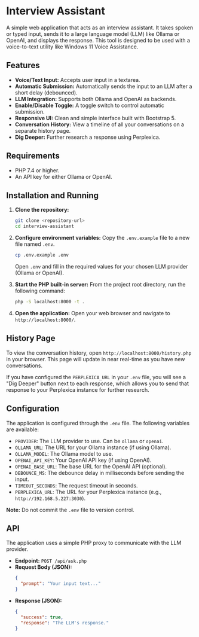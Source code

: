 # Interview Assistant

A simple web application that acts as an interview assistant. It takes spoken or typed input, sends it to a large language model (LLM) like Ollama or OpenAI, and displays the response. This tool is designed to be used with a voice-to-text utility like Windows 11 Voice Assistance.

## Features

*   **Voice/Text Input:** Accepts user input in a textarea.
*   **Automatic Submission:** Automatically sends the input to an LLM after a short delay (debounced).
*   **LLM Integration:** Supports both Ollama and OpenAI as backends.
*   **Enable/Disable Toggle:** A toggle switch to control automatic submission.
*   **Responsive UI:** Clean and simple interface built with Bootstrap 5.
*   **Conversation History:** View a timeline of all your conversations on a separate history page.
*   **Dig Deeper:** Further research a response using Perplexica.

## Requirements

*   PHP 7.4 or higher.
*   An API key for either Ollama or OpenAI.

## Installation and Running

1.  **Clone the repository:**
    ```bash
    git clone <repository-url>
    cd interview-assistant
    ```

2.  **Configure environment variables:**
    Copy the `.env.example` file to a new file named `.env`.
    ```bash
    cp .env.example .env
    ```
    Open `.env` and fill in the required values for your chosen LLM provider (Ollama or OpenAI).

3.  **Start the PHP built-in server:**
    From the project root directory, run the following command:
    ```bash
    php -S localhost:8000 -t .
    ```

4.  **Open the application:**
    Open your web browser and navigate to `http://localhost:8000/`.

## History Page

To view the conversation history, open `http://localhost:8000/history.php` in your browser. This page will update in near real-time as you have new conversations.

If you have configured the `PERPLEXICA_URL` in your `.env` file, you will see a "Dig Deeper" button next to each response, which allows you to send that response to your Perplexica instance for further research.

## Configuration

The application is configured through the `.env` file. The following variables are available:

*   `PROVIDER`: The LLM provider to use. Can be `ollama` or `openai`.
*   `OLLAMA_URL`: The URL for your Ollama instance (if using Ollama).
*   `OLLAMA_MODEL`: The Ollama model to use.
*   `OPENAI_API_KEY`: Your OpenAI API key (if using OpenAI).
*   `OPENAI_BASE_URL`: The base URL for the OpenAI API (optional).
*   `DEBOUNCE_MS`: The debounce delay in milliseconds before sending the input.
*   `TIMEOUT_SECONDS`: The request timeout in seconds.
*   `PERPLEXICA_URL`: The URL for your Perplexica instance (e.g., `http://192.168.5.227:3030`).

**Note:** Do not commit the `.env` file to version control.

## API

The application uses a simple PHP proxy to communicate with the LLM provider.

*   **Endpoint:** `POST /api/ask.php`
*   **Request Body (JSON):**
    ```json
    {
      "prompt": "Your input text..."
    }
    ```
*   **Response (JSON):**
    ```json
    {
      "success": true,
      "response": "The LLM's response."
    }
    ```